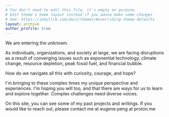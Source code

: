 ```yaml
---
# You don't need to edit this file, it's empty on purpose.
# Edit theme's home layout instead if you wanna make some changes
# See: https://jekyllrb.com/docs/themes/#overriding-theme-defaults
layout: archive
author_profile: true
---
```


We are entering the unknown. 

As individuals, organizations, and society at large, we are facing disruptions as a result of converging issues such as exponential technology, climate change, resource depletion, peak fossil fuel, and financial bubble. 

How do we navigate all this with curiosity, courage, and hope? 

I'm bringing to these complex times my unique perspective and experiences. I'm hoping you will too, and that there are ways for us to learn and explore together. Complex challenges need diverse voices. 

On this site, you can see some of my past projects and writings. If you would like to reach out, please contact me at eugene.peng at proton.me
